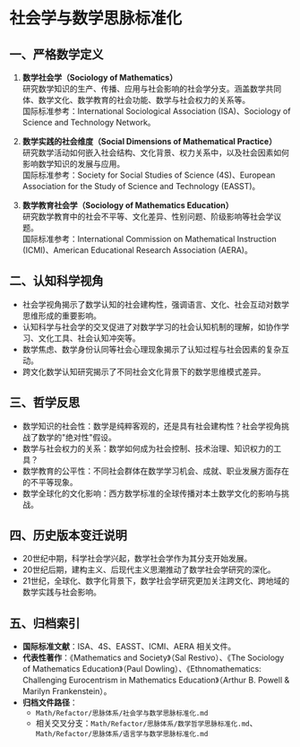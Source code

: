# 社会学与数学思脉标准化

## 一、严格数学定义

1. **数学社会学（Sociology of Mathematics）**  
   研究数学知识的生产、传播、应用与社会影响的社会学分支。涵盖数学共同体、数学文化、数学教育的社会功能、数学与社会权力的关系等。  
   国际标准参考：International Sociological Association (ISA)、Sociology of Science and Technology Network。

2. **数学实践的社会维度（Social Dimensions of Mathematical Practice）**  
   研究数学活动如何嵌入社会结构、文化背景、权力关系中，以及社会因素如何影响数学知识的发展与应用。  
   国际标准参考：Society for Social Studies of Science (4S)、European Association for the Study of Science and Technology (EASST)。

3. **数学教育社会学（Sociology of Mathematics Education）**  
   研究数学教育中的社会不平等、文化差异、性别问题、阶级影响等社会学议题。  
   国际标准参考：International Commission on Mathematical Instruction (ICMI)、American Educational Research Association (AERA)。

## 二、认知科学视角

- 社会学视角揭示了数学认知的社会建构性，强调语言、文化、社会互动对数学思维形成的重要影响。
- 认知科学与社会学的交叉促进了对数学学习的社会认知机制的理解，如协作学习、文化工具、社会认知冲突等。
- 数学焦虑、数学身份认同等社会心理现象揭示了认知过程与社会因素的复杂互动。
- 跨文化数学认知研究揭示了不同社会文化背景下的数学思维模式差异。

## 三、哲学反思

- 数学知识的社会性：数学是纯粹客观的，还是具有社会建构性？社会学视角挑战了数学的"绝对性"假设。
- 数学与社会权力的关系：数学如何成为社会控制、技术治理、知识权力的工具？
- 数学教育的公平性：不同社会群体在数学学习机会、成就、职业发展方面存在的不平等现象。
- 数学全球化的文化影响：西方数学标准的全球传播对本土数学文化的影响与挑战。

## 四、历史版本变迁说明

- 20世纪中期，科学社会学兴起，数学社会学作为其分支开始发展。
- 20世纪后期，建构主义、后现代主义思潮推动了数学社会学研究的深化。
- 21世纪，全球化、数字化背景下，数学社会学研究更加关注跨文化、跨地域的数学实践与社会影响。

## 五、归档索引

- **国际标准文献**：ISA、4S、EASST、ICMI、AERA 相关文件。
- **代表性著作**：《Mathematics and Society》（Sal Restivo）、《The Sociology of Mathematics Education》（Paul Dowling）、《Ethnomathematics: Challenging Eurocentrism in Mathematics Education》（Arthur B. Powell & Marilyn Frankenstein）。
- **归档文件路径**：  
  - `Math/Refactor/思脉体系/社会学与数学思脉标准化.md`  
  - 相关交叉分支：`Math/Refactor/思脉体系/数学哲学思脉标准化.md`、`Math/Refactor/思脉体系/语言学与数学思脉标准化.md`
